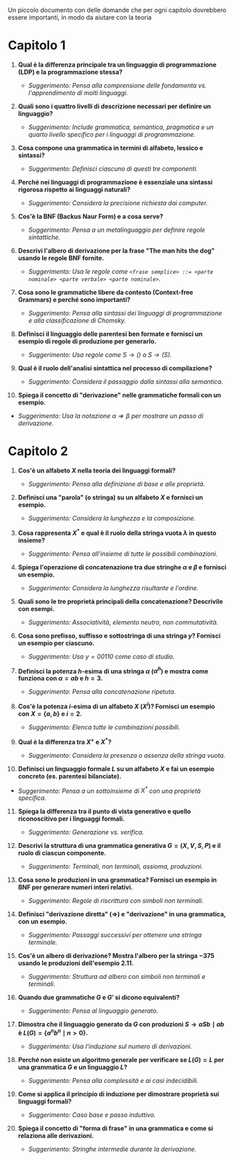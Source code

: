 Un piccolo documento con delle domande che per ogni capitolo dovrebbero essere importanti, in modo da aiutare con la teoria
# Capitolo 1
1. **Qual è la differenza principale tra un linguaggio di programmazione (LDP) e la programmazione stessa?**  
   - _Suggerimento: Pensa alla comprensione delle fondamenta vs. l'apprendimento di molti linguaggi._

2. **Quali sono i quattro livelli di descrizione necessari per definire un linguaggio?**  
   - _Suggerimento: Include grammatica, semantica, pragmatica e un quarto livello specifico per i linguaggi di programmazione._

3. **Cosa compone una grammatica in termini di alfabeto, lessico e sintassi?**  
   - _Suggerimento: Definisci ciascuno di questi tre componenti._

4. **Perché nei linguaggi di programmazione è essenziale una sintassi rigorosa rispetto ai linguaggi naturali?**  
   - _Suggerimento: Considera la precisione richiesta dai computer._

5. **Cos'è la BNF (Backus Naur Form) e a cosa serve?**  
   - _Suggerimento: Pensa a un metalinguaggio per definire regole sintattiche._

6. **Descrivi l'albero di derivazione per la frase "The man hits the dog" usando le regole BNF fornite.**  
   - _Suggerimento: Usa le regole come `<frase semplice> ::= <parte nominale> <parte verbale> <parte nominale>`._

7. **Cosa sono le grammatiche libere da contesto (Context-free Grammars) e perché sono importanti?**  
   - _Suggerimento: Pensa alla sintassi dei linguaggi di programmazione e alla classificazione di Chomsky._

8. **Definisci il linguaggio delle parentesi ben formate e fornisci un esempio di regole di produzione per generarlo.**  
   - _Suggerimento: Usa regole come $S \rightarrow ()$ o $S \rightarrow (S)$._

9. **Qual è il ruolo dell'analisi sintattica nel processo di compilazione?**  
   - _Suggerimento: Considera il passaggio dalla sintassi alla semantica._

10. **Spiega il concetto di "derivazione" nelle grammatiche formali con un esempio.**  
- _Suggerimento: Usa la notazione $\alpha \Rightarrow \beta$ per mostrare un passo di derivazione._
# Capitolo 2
1. **Cos'è un alfabeto $X$ nella teoria dei linguaggi formali?**  
   - _Suggerimento: Pensa alla definizione di base e alle proprietà._

2. **Definisci una "parola" (o stringa) su un alfabeto $X$ e fornisci un esempio.**  
   - _Suggerimento: Considera la lunghezza e la composizione._

3. **Cosa rappresenta $X^*$ e qual è il ruolo della stringa vuota $\lambda$ in questo insieme?**  
   - _Suggerimento: Pensa all'insieme di tutte le possibili combinazioni._

4. **Spiega l'operazione di concatenazione tra due stringhe $\alpha$ e $\beta$ e fornisci un esempio.**  
   - _Suggerimento: Considera la lunghezza risultante e l'ordine._

5. **Quali sono le tre proprietà principali della concatenazione? Descrivile con esempi.**  
   - _Suggerimento: Associatività, elemento neutro, non commutatività._

6. **Cosa sono prefisso, suffisso e sottostringa di una stringa $y$? Fornisci un esempio per ciascuno.**  
   - _Suggerimento: Usa $y = 00110$ come caso di studio._

7. **Definisci la potenza $h$-esima di una stringa $\alpha$ ($\alpha^h$) e mostra come funziona con $\alpha = ab$ e $h = 3$.**  
   - _Suggerimento: Pensa alla concatenazione ripetuta._

8. **Cos'è la potenza $i$-esima di un alfabeto $X$ ($X^i$)? Fornisci un esempio con $X = \{a, b\}$ e $i = 2$.**  
   - _Suggerimento: Elenca tutte le combinazioni possibili._

9. **Qual è la differenza tra $X^+$ e $X^*$?**  
   - _Suggerimento: Considera la presenza o assenza della stringa vuota._

10. **Definisci un linguaggio formale $L$ su un alfabeto $X$ e fai un esempio concreto (es. parentesi bilanciate).**  
- _Suggerimento: Pensa a un sottoinsieme di $X^*$ con una proprietà specifica._

11. **Spiega la differenza tra il punto di vista generativo e quello riconoscitivo per i linguaggi formali.**  
    - _Suggerimento: Generazione vs. verifica._

12. **Descrivi la struttura di una grammatica generativa $G = (X, V, S, P)$ e il ruolo di ciascun componente.**  
    - _Suggerimento: Terminali, non terminali, assioma, produzioni._

13. **Cosa sono le produzioni in una grammatica? Fornisci un esempio in BNF per generare numeri interi relativi.**  
    - _Suggerimento: Regole di riscrittura con simboli non terminali._

14. **Definisci "derivazione diretta" ($\Rightarrow$) e "derivazione" in una grammatica, con un esempio.**  
    - _Suggerimento: Passaggi successivi per ottenere una stringa terminale._

15. **Cos'è un albero di derivazione? Mostra l'albero per la stringa $-375$ usando le produzioni dell'esempio 2.11.**  
    - _Suggerimento: Struttura ad albero con simboli non terminali e terminali._

16. **Quando due grammatiche $G$ e $G'$ si dicono equivalenti?**  
    - _Suggerimento: Pensa al linguaggio generato._

17. **Dimostra che il linguaggio generato da $G$ con produzioni $S \rightarrow aSb \mid ab$ è $L(G) = \{a^nb^n \mid n > 0\}$.**  
    - _Suggerimento: Usa l'induzione sul numero di derivazioni._

18. **Perché non esiste un algoritmo generale per verificare se $L(G) = L$ per una grammatica $G$ e un linguaggio $L$?**  
    - _Suggerimento: Pensa alla complessità e ai casi indecidibili._

19. **Come si applica il principio di induzione per dimostrare proprietà sui linguaggi formali?**  
    - _Suggerimento: Caso base e passo induttivo._

20. **Spiega il concetto di "forma di frase" in una grammatica e come si relaziona alle derivazioni.**  
    - _Suggerimento: Stringhe intermedie durante la derivazione._
